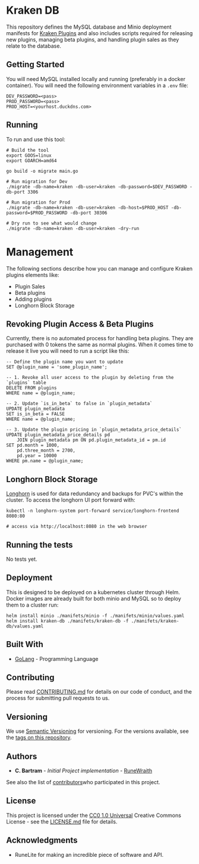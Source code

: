 # Kraken DB

This repository defines the MySQL database and Minio deployment manifests for [Kraken Plugins](https://kraken-plugins.duckdns.org) and 
also includes scripts required for releasing new plugins, managing beta plugins, and handling plugin sales as they relate to the database.

## Getting Started

You will need MySQL installed locally and running (preferably in a docker container). You will need the following environment variables in a `.env` file:

```shell
DEV_PASSWORD=<pass>
PROD_PASSWORD=<pass>
PROD_HOST=<yourhost.duckdns.com>
```

## Running

To run and use this tool:

```shell
# Build the tool
export GOOS=linux
export GOARCH=amd64

go build -o migrate main.go

# Run migration for Dev
./migrate -db-name=kraken -db-user=kraken -db-password=$DEV_PASSWORD -db-port 3306

# Run migration for Prod
./migrate -db-name=kraken -db-user=kraken -db-host=$PROD_HOST -db-password=$PROD_PASSWORD -db-port 30306

# Dry run to see what would change
./migrate -db-name=kraken -db-user=kraken -dry-run
```

# Management

The following sections describe how you can manage and configure Kraken plugins elements like:
- Plugin Sales
- Beta plugins
- Adding plugins
- Longhorn Block Storage

## Revoking Plugin Access & Beta Plugins

Currently, there is no automated process for handling beta plugins. They are purchased with 0 tokens the same as normal plugins. When it comes time
to release it live you will need to run a script like this:

```mysql
-- Define the plugin name you want to update
SET @plugin_name = 'some_plugin_name';

-- 1. Revoke all user access to the plugin by deleting from the `plugins` table
DELETE FROM plugins
WHERE name = @plugin_name;

-- 2. Update `is_in_beta` to false in `plugin_metadata`
UPDATE plugin_metadata
SET is_in_beta = FALSE
WHERE name = @plugin_name;

-- 3. Update the plugin pricing in `plugin_metadata_price_details`
UPDATE plugin_metadata_price_details pd
    JOIN plugin_metadata pm ON pd.plugin_metadata_id = pm.id
SET pd.month = 1000,
    pd.three_month = 2700,
    pd.year = 10000
WHERE pm.name = @plugin_name;
```

## Longhorn Block Storage

[Longhorn](https://longhorn.io) is used for data redundancy and backups for PVC's within the cluster. To access the longhorn UI
port forward with: 

```shell
kubectl -n longhorn-system port-forward service/longhorn-frontend 8080:80

# access via http://localhost:8080 in the web browser
```

## Running the tests

No tests yet.

## Deployment

This is designed to be deployed on a kubernetes cluster through Helm. Docker images are already built for both minio and 
MySQL so to deploy them to a cluster run:

```shell
helm install minio ./manifets/minio -f ./manifets/minio/values.yaml
helm install kraken-db ./manifets/kraken-db -f ./manifets/kraken-db/values.yaml
```

## Built With

- [GoLang](https://go.dev/doc/install) - Programming Language

## Contributing

Please read [CONTRIBUTING.md](CONTRIBUTING.md) for details on our code
of conduct, and the process for submitting pull requests to us.

## Versioning

We use [Semantic Versioning](http://semver.org/) for versioning. For the versions
available, see the [tags on this
repository](https://github.com/cbartram/kraken-loader-plugin/tags).

## Authors

- **C. Bartram** - *Initial Project implementation* - [RuneWraith](https://github.com/cbartram)

See also the list of [contributors](https://github.com/PurpleBooth/a-good-readme-template/contributors)who participated in this project.

## License

This project is licensed under the [CC0 1.0 Universal](LICENSE.md) Creative Commons License - see the [LICENSE.md](LICENSE.md) file for
details.

## Acknowledgments

- RuneLite for making an incredible piece of software and API.